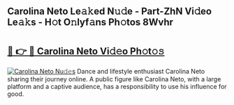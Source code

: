 ## Carolina Neto Le𝚊𝚔ed N𝚞𝚍e - Part-ZhN Vi𝚍eo Le𝚊𝚔s - H𝚘t O𝚗lyf𝚊ns Ph𝚘tos 8Wvhr

# <h2><a href="http://hf73sq.feru.top/?c=Carolina+Neto">🔗 👉 🔴 Carolina Neto Vi𝚍𝚎o Ph𝚘t𝚘𝚜</a></h2>

[![Carolina Neto Nu𝚍𝚎s](https://i.imgur.com/0TWrTi3.gif)](http://hf73sq.feru.top/?c=Carolina+Neto)
Dance and lifestyle enthusiast Carolina Neto sharing their journey online. A public figure like Carolina Neto, with a large platform and a captive audience, has a responsibility to use his influence for good. 
